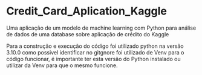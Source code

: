 # Credit_Card_Aplication_Kaggle
Uma aplicação de um modelo de machine learning com Python para análise de dados de uma database sobre aplicação de crédito do Kaggle

Para a construção e execução do código foi utilizado python na versão 3.10.0
como possivel identificar no gitgnore foi utilizado de Venv para o código funcionar, é importante ter esta versão do Python instalado ou utilizar da Venv para que o mesmo funcione.
